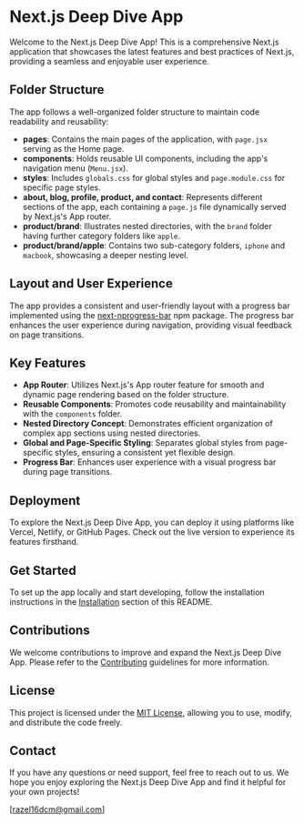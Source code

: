 # Next.js Deep Dive App

Welcome to the Next.js Deep Dive App! This is a comprehensive Next.js application that showcases the latest features and best practices of Next.js, providing a seamless and enjoyable user experience.

## Folder Structure

The app follows a well-organized folder structure to maintain code readability and reusability:

- **pages**: Contains the main pages of the application, with `page.jsx` serving as the Home page.
- **components**: Holds reusable UI components, including the app's navigation menu (`Menu.jsx`).
- **styles**: Includes `globals.css` for global styles and `page.module.css` for specific page styles.
- **about, blog, profile, product, and contact**: Represents different sections of the app, each containing a `page.js` file dynamically served by Next.js's App router.
- **product/brand**: Illustrates nested directories, with the `brand` folder having further category folders like `apple`.
- **product/brand/apple**: Contains two sub-category folders, `iphone` and `macbook`, showcasing a deeper nesting level.

## Layout and User Experience

The app provides a consistent and user-friendly layout with a progress bar implemented using the [next-nprogress-bar](https://www.npmjs.com/package/next-nprogress-bar) npm package. The progress bar enhances the user experience during navigation, providing visual feedback on page transitions.

## Key Features

- **App Router**: Utilizes Next.js's App router feature for smooth and dynamic page rendering based on the folder structure.
- **Reusable Components**: Promotes code reusability and maintainability with the `components` folder.
- **Nested Directory Concept**: Demonstrates efficient organization of complex app sections using nested directories.
- **Global and Page-Specific Styling**: Separates global styles from page-specific styles, ensuring a consistent yet flexible design.
- **Progress Bar**: Enhances user experience with a visual progress bar during page transitions.

## Deployment

To explore the Next.js Deep Dive App, you can deploy it using platforms like Vercel, Netlify, or GitHub Pages. Check out the live version to experience its features firsthand.

## Get Started

To set up the app locally and start developing, follow the installation instructions in the [Installation](#installation) section of this README.

## Contributions

We welcome contributions to improve and expand the Next.js Deep Dive App. Please refer to the [Contributing](#contributing) guidelines for more information.

## License

This project is licensed under the [MIT License](LICENSE), allowing you to use, modify, and distribute the code freely.

## Contact

If you have any questions or need support, feel free to reach out to us. We hope you enjoy exploring the Next.js Deep Dive App and find it helpful for your own projects!

[razel16dcm@gmail.com]

